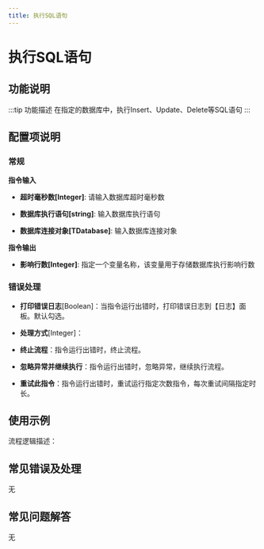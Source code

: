 ```yaml
---
title: 执行SQL语句
---
```


# 执行SQL语句

## 功能说明

:::tip 功能描述
在指定的数据库中，执行Insert、Update、Delete等SQL语句
:::

## 配置项说明

### 常规

**指令输入**

- **超时毫秒数[Integer]**: 请输入数据库超时毫秒数

- **数据库执行语句[string]**: 输入数据库执行语句

- **数据库连接对象[TDatabase]**: 输入数据库连接对象


**指令输出**

- **影响行数[Integer]**: 指定一个变量名称，该变量用于存储数据库执行影响行数

### 错误处理

- **打印错误日志**[Boolean]：当指令运行出错时，打印错误日志到【日志】面板。默认勾选。

- **处理方式**[Integer]：

 - **终止流程**：指令运行出错时，终止流程。

 - **忽略异常并继续执行**：指令运行出错时，忽略异常，继续执行流程。

 - **重试此指令**：指令运行出错时，重试运行指定次数指令，每次重试间隔指定时长。

## 使用示例

流程逻辑描述：

## 常见错误及处理

无

## 常见问题解答

无

